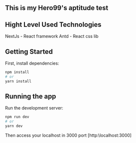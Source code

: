 ## This is my Hero99's aptitude test

## Hight Level Used Technologies

NextJs - React framework
Antd - React css lib

## Getting Started

First, install dependencies:

```bash
npm install
# or
yarn install
```
## Running the app

Run the development server:

```bash
npm run dev
# or
yarn dev
```
Then access your localhost in 3000 port [http:\\localhost:3000] 